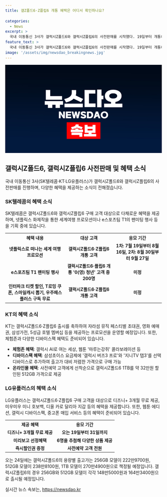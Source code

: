 ```yaml
---
title: 갤Z폴드6·Z플립6 개통 혜택은 어디서 확인하나요?

categories:
  - News
excerpt: >
  국내 이동통신 3사가 갤럭시Z폴드6와 갤럭시Z플립6의 사전판매를 시작했다. 19일부터 개통하며, 24일에 출시될 제품들을 홍보하기 위해 각 이동통신사는 다양한 혜택을 제공한다. SK텔레콤은 넷플릭스로 해외 여행 추첨 이벤트와 갤럭시Z폴드6·플립6 구매 고객을 위한 팬미팅 등을 준비했다. KT는 응모 고객을 대상으로 다양한 증정품을 추첨을 통해 제공하고, 체험존을 운영할 계획이며, LG유플러스는 디즈니+ 무료 구독과 다양한 추첨 이벤트를 진행한다. [ⓒ 삼성전자 홈페이지 갈무리]
feature_text: >
  국내 이동통신 3사가 갤럭시Z폴드6와 갤럭시Z플립6의 사전판매를 시작했다. 19일부터 개통하며, 24일에 출시될 제품들을 홍보하기 위해 각 이동통신사는 다양한 혜택을 제공한다. SK텔레콤은 넷플릭스로 해외 여행 추첨 이벤트와 갤럭시Z폴드6·플립6 구매 고객을 위한 팬미팅 등을 준비했다. KT는 응모 고객을 대상으로 다양한 증정품을 추첨을 통해 제공하고, 체험존을 운영할 계획이며, LG유플러스는 디즈니+ 무료 구독과 다양한 추첨 이벤트를 진행한다. [ⓒ 삼성전자 홈페이지 갈무리]
image: '/assets/img/newsdao_breakingnews.jpg'
---
```


<p><img src="/assets/img/newsdao_breakingnews.jpg" alt="cryptoinkorea 속보" /></p>

<h2 data-ke-size="size26">갤럭시Z폴드6, 갤럭시Z플립6 사전판매 및 혜택 소식</h2>

<p data-ke-size="size16">국내 이동통신 3사(SK텔레콤·KT·LG유플러스)가 갤럭시Z폴드6와 갤럭시Z플립6의 사전판매를 진행하며, 다양한 혜택을 제공하는 소식이 전해졌습니다.</p>

<h3><b>SK텔레콤의 혜택 소식</b></h3>

<p data-ke-size="size16">SK텔레콤은 갤럭시Z폴드6와 갤럭시Z플립6 구매 고객 대상으로 다채로운 혜택을 제공하며, 넷플릭스 화제작을 통한 세계여행 프로모션이나 e스포츠팀 T1의 팬미팅 행사 등을 기획 중에 있습니다.</p>

<table>
  <tr>
    <th>혜택 내용</th>
    <th>대상 고객</th>
    <th>응모 기간</th>
  </tr>
  <tr>
    <td style="text-align: center; height: 17px;"><b>넷플릭스로 떠나는 세계 여행 프로모션</b></td>
    <td style="text-align: center; height: 17px;"><b>갤럭시Z폴드6·Z플립6 개통 고객</b></td>
    <td style="text-align: center; height: 17px;"><b>1차: 7월 19일부터 8월 16일, 2차: 8월 30일부터 9월 27일</b></td>
  </tr>
  <tr>
    <td style="text-align: center; height: 17px;"><b>e스포츠팀 T1 팬미팅 행사</b></td>
    <td style="text-align: center; height: 17px;"><b>갤럭시Z폴드6·플립6 개통 '0(영) 청년' 고객 중 200명</b></td>
    <td style="text-align: center; height: 17px;"><b>미정</b></td>
  </tr>
  <tr>
    <td style="text-align: center; height: 17px;"><b>인터파크 티켓 할인, T로밍 쿠폰, 스마일캐시 뽑기, 우주패스 플러스 구독 무료</b></td>
    <td style="text-align: center; height: 17px;"><b>갤럭시Z폴드6·Z플립6 개통 고객</b></td>
    <td style="text-align: center; height: 17px;"><b>미정</b></td>
  </tr>
</table>

<h3><b>KT의 혜택 소식</b></h3>

<p data-ke-size="size16">KT는 갤럭시Z폴드6·Z플립6 출시를 축하하여 자라섬 뮤직 페스티벌 초대권, 영화 예매권, 삼성가전, 5성급 호텔 멤버십 등을 제공하는 프로모션을 운영할 예정입니다. 또한, 체험존과 다양한 디바이스팩 혜택도 준비되어 있습니다.</p>

<ul>
  <li><b>체험존 혜택</b>: 갤럭시 AI로 여는 세상, 웹툰 '마루는강쥐' 콜라보레이션 등</li>
  <li><b>디바이스팩 혜택</b>: 삼성초이스 요금제에 '갤럭시 버즈3 프로'와 '지니TV 탭3'를 선택 디바이스로 추가하여 출고가 대비 저렴한 가격으로 구매 가능</li>
  <li><b>온라인몰 혜택</b>: 사전예약 고객에게 선착순으로 갤럭시Z폴드6 1TB를 약 32만원 할인된 512GB 가격으로 제공</li>
</ul>

<h3><b>LG유플러스의 혜택 소식</b></h3>

<p data-ke-size="size16">LG유플러스는 갤럭시Z폴드6·Z플립6 구매 고객을 대상으로 디즈니+ 3개월 무료 제공, 미우미우 미니 호보백, 디올 카로 달리아 지갑 등의 혜택을 제공합니다. 또한, 웹툰 에디션, 갤럭시 디바이스팩, 중고폰 매입 서비스 등의 혜택이 준비되어 있습니다.</p>

<table>
  <tr>
    <th>제공 혜택</th>
    <th>응모 기간</th>
  </tr>
  <tr>
    <td style="text-align: center; height: 17px;"><b>디즈니+ 3개월 무료 제공</b></td>
    <td style="text-align: center; height: 17px;"><b>오는 19일부터 31일까지</b></td>
  </tr>
  <tr>
    <td style="text-align: center; height: 17px;"><b>미리보고 선정혜택</b></td>
    <td style="text-align: center; height: 17px;"><b>6명을 추첨해 다양한 상품 제공</b></td>
  </tr>
  <tr>
    <td style="text-align: center; height: 17px;"><b>즉시할인권 증정</b></td>
    <td style="text-align: center; height: 17px;"><b>사전예약 고객 전원</b></td>
  </tr>
</table>

<p data-ke-size="size16">오는 24일에는 갤럭시Z폴드6의 용량별 출고가는 256GB 모델이 222만9700원, 512GB 모델이 238만8100원, 1TB 모델이 270만4900원으로 책정될 예정입니다. 갤럭시Z플립6의 경우 256GB와 512GB 모델이 각각 148만5000원과 164만3400원으로 출시될 예정입니다.</p>
실시간 뉴스 속보는, <a href="https://newsdao.kr" rel="dofollow">https://newsdao.kr</a>


